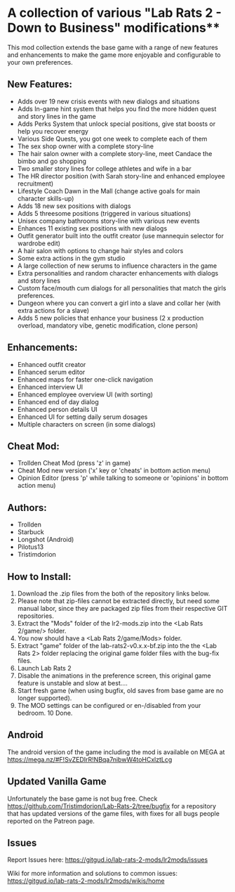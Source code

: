 # A collection of various "Lab Rats 2 - Down to Business" modifications**

This mod collection extends the base game with a range of new features and enhancements to make the game more enjoyable and configurable to your own preferences.

## New Features:
* Adds over 19 new crisis events with new dialogs and situations
* Adds In-game hint system that helps you find the more hidden quest and story lines in the game
* Adds Perks System that unlock special positions, give stat boosts or help you recover energy
* Various Side Quests, you got one week to complete each of them
* The sex shop owner with a complete story-line
* The hair salon owner with a complete story-line, meet Candace the bimbo and go shopping
* Two smaller story lines for college athletes and wife in a bar
* The HR director position (with Sarah story-line and enhanced employee recruitment)
* Lifestyle Coach Dawn in the Mall (change active goals for main character skills-up)
* Adds 18 new sex positions with dialogs
* Adds 5 threesome positions (triggered in various situations)
* Unisex company bathrooms story-line with various new events
* Enhances 11 existing sex positions with new dialogs
* Outfit generator built into the outfit creator (use mannequin selector for wardrobe edit)
* A hair salon with options to change hair styles and colors
* Some extra actions in the gym studio
* A large collection of new serums to influence characters in the game
* Extra personalities and random character enhancements with dialogs and story lines
* Custom face/mouth cum dialogs for all personalities that match the girls preferences.
* Dungeon where you can convert a girl into a slave and collar her (with extra actions for a slave)
* Adds 5 new policies that enhance your business (2 x production overload, mandatory vibe, genetic modification, clone person)

## Enhancements:
* Enhanced outfit creator
* Enhanced serum editor
* Enhanced maps for faster one-click navigation
* Enhanced interview UI
* Enhanced employee overview UI (with sorting)
* Enhanced end of day dialog
* Enhanced person details UI
* Enhanced UI for setting daily serum dosages
* Multiple characters on screen (in some dialogs)

## Cheat Mod:
* Trollden Cheat Mod (press 'z' in game)
* Cheat Mod new version ('x' key or 'cheats' in bottom action menu)
* Opinion Editor (press 'p' while talking to someone or 'opinions' in bottom action menu)

## Authors:
* Trollden
* Starbuck
* Longshot (Android)
* Pilotus13
* Tristimdorion

## How to Install:
1. Download the .zip files from the both of the repository links below.
2. Please note that zip-files cannot be extracted directly, but need some manual labor, since they are packaged zip files from their respective GIT repositories.
3. Extract the "Mods" folder of the lr2-mods.zip into the <Lab Rats 2/game/> folder.
4. You now should have a <Lab Rats 2/game/Mods> folder.
5. Extract "game" folder of the lab-rats2-v0.x.x-bf.zip into the the <Lab Rats 2> folder replacing the original game folder files with the bug-fix files.
6. Launch Lab Rats 2
7. Disable the animations in the preference screen, this original game feature is unstable and slow at best....
8. Start fresh game (when using bugfix, old saves from base game are no longer supported).
9. The MOD settings can be configured or en-/disabled from your bedroom.
10 Done.

## Android
The android version of the game including the mod is available on MEGA at https://mega.nz/#F!SvZEDIrR!NBqa7nibwW4toHCxlztLcg

## Updated Vanilla Game
Unfortunately the base game is not bug free. Check https://github.com/Tristimdorion/Lab-Rats-2/tree/bugfix for a repository that has updated versions of the game files, with fixes for all bugs people reported on the Patreon page.

## Issues
Report Issues here: https://gitgud.io/lab-rats-2-mods/lr2mods/issues

Wiki for more information and solutions to common issues: https://gitgud.io/lab-rats-2-mods/lr2mods/wikis/home
